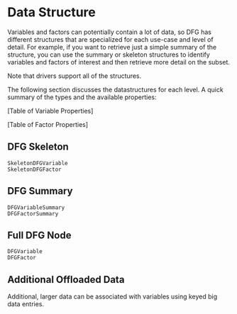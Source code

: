 # Data Structure

Variables and factors can potentially contain a lot of data, so DFG has
different structures that are specialized for each use-case and level of detail.
For example, if you  want to retrieve just a simple summary of the structure,
you can use the summary or skeleton structures to identify variables and factors
of interest and then retrieve more detail on the subset.

Note that drivers support all of the structures.

The following section discusses the datastructures for each level. A quick
summary of the types and the available properties:

[Table of Variable Properties]

[Table of Factor Properties]

## DFG Skeleton

```@docs
SkeletonDFGVariable
SkeletonDFGFactor
```

## DFG Summary

```@docs
DFGVariableSummary
DFGFactorSummary
```

## Full DFG Node

```@docs
DFGVariable
DFGFactor
```

## Additional Offloaded Data

Additional, larger data can be associated with variables using keyed big data entries.  
